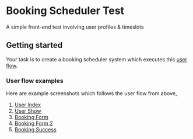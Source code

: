 # Booking Scheduler Test
A simple front-end test involving user profiles & timeslots

## Getting started
Your task is to create a booking scheduler system which executes this [user flow](https://raw.githubusercontent.com/Joera47/booking-scheduler-test/master/User%20Flow.png).

### User flow examples
Here are example screenshots which follows the user flow from above,

1. [User Index](https://raw.githubusercontent.com/Joera47/booking-scheduler-test/master/flows/User%20Index.png)
2. [User Show](https://raw.githubusercontent.com/Joera47/booking-scheduler-test/master/flows/User%20Show.png)
3. [Booking Form](https://raw.githubusercontent.com/Joera47/booking-scheduler-test/master/flows/Booking%20Form.png)
4. [Booking Form 2](https://raw.githubusercontent.com/Joera47/booking-scheduler-test/master/flows/Booking%20Form%202.png)
5. [Booking Success](https://raw.githubusercontent.com/Joera47/booking-scheduler-test/master/flows/Booking%20Success.png)

